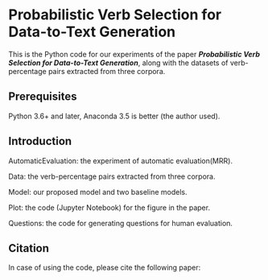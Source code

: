 # Probabilistic Verb Selection for Data-to-Text Generation
This is the Python code for our experiments of the paper ***Probabilistic Verb Selection for Data-to-Text Generation***,
along with the datasets of verb-percentage pairs extracted from three corpora.
## Prerequisites
Python 3.6+ and later, Anaconda 3.5 is better (the author used).

## Introduction
AutomaticEvaluation: the experiment of automatic evaluation(MRR).

Data: the verb-percentage pairs extracted from three corpora.

Model: our proposed model and two baseline models.

Plot: the code (Jupyter Notebook) for the figure in the paper.

Questions: the code for generating questions for human evaluation.

## Citation
In case of using the code, please cite the following paper: